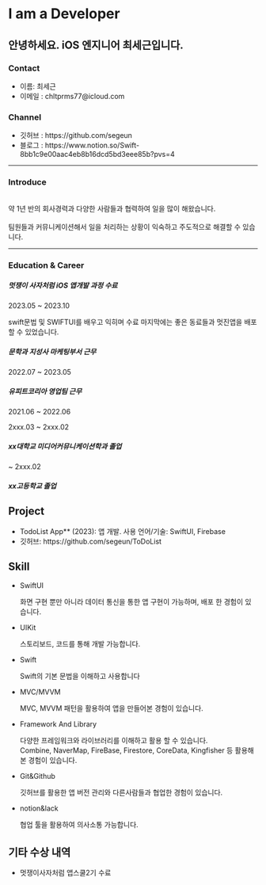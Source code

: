 
<h1> I am a Developer </h1>

<h2>안녕하세요. iOS 엔지니어 최세근입니다.</h2>

<h3>Contact</h3> 
<ul>
  <li>
    이름: 최세근
  </li>
  <li>
    이메일 : chltprms77@icloud.com
  </li>
</ul>


<h3>Channel</h3> 
<ul>
  <li>깃허브 : https://github.com/segeun
  </li>
  <li>블로그 : https://www.notion.so/Swift-8bb1c9e00aac4eb8b16dcd5bd3eee85b?pvs=4
  </li>
</ul>

---

<h3>Introduce</h3>
<p>
<br>약 1년 반의 회사경력과 다양한 사람들과 협력하여 일을 많이 해왔습니다.</br> <br>팀원들과 커뮤니케이션해서 일을 처리하는 상황이 익숙하고 주도적으로 해결할 수 있습니다.</br> 
</p>

---

<h3>Education &  Career</h3> 

<h5>멋쟁이 사자처럼  iOS 앱개발 과정 수료</h5>
<p>2023.05 ~ 2023.10</p>
<p>swift문법 및 SWIFTUI를 배우고 익히며 수료 마지막에는 좋은 동료들과 멋진앱을 배포할 수 있었습니다. </p>

<h5>문학과 지성사 마케팅부서 근무</h5>
<p>2022.07 ~ 2023.05</p>

<h5>유피트코리아 영업팀 근무</h5>
<p>2021.06 ~ 2022.06</p>

<p>2xxx.03 ~ 2xxx.02</p>
<h5>xx대학교 미디어커뮤니케이션학과 졸업</h5>

<p> ~ 2xxx.02 </p>
<h5>xx고등학교 졸업</h5>


<h2>Project</h2> 
<ul>
  <li>
    TodoList App** (2023): 앱 개발. 사용 언어/기술: SwiftUI, Firebase
    
  </li>
  <li>
    깃허브: https://github.com/segeun/ToDoList
  </li>
</ul>


<h2>Skill</h2> 
<ul>
  <li>SwiftUI</li>
  <p>화면 구현 뿐만 아니라 데이터 통신을 통한 앱 구현이 가능하며, 배포 한 경험이 있습니다. 
 </p>
  <li>UIKit</li>
  <p>스토리보드, 코드를 통해 개발 가능합니다.</p>
  <li>Swift</li>
  <p>Swift의 기본 문법을 이해하고 사용합니다</p>
  <li>MVC/MVVM</li>
  <p>MVC, MVVM 패턴을 활용하여 앱을 만들어본 경험이 있습니다.</p>
  <li>Framework And Library</li>
  <p>다양한 프레임워크와 라이브러리를 이해하고 활용 할 수 있습니다.<br>Combine, NaverMap, FireBase, Firestore, CoreData, Kingfisher 등 활용해본 경험이 있습니다.</p>
  <li>Git&Github</li>
  <p>깃허브를 활용한 앱 버전 관리와 다른사람들과 협업한 경험이 있습니다.</p>
  <li>notion&lack</li>
  <p>협업 툴을 활용하여 의사소통 가능합니다.</p>
</ul>


<h2>기타 수상 내역</h2> 
<ul>
  <li>
    멋쟁이사자처럼 앱스쿨2기 수료
  </li>
</ul>

